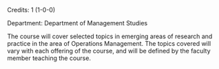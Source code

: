 Credits: 1 (1-0-0)

Department: Department of Management Studies

The course will cover selected topics in emerging areas of research and practice in the area of Operations Management. The topics covered will vary with each offering of the course, and will be defined by the faculty member teaching the course.